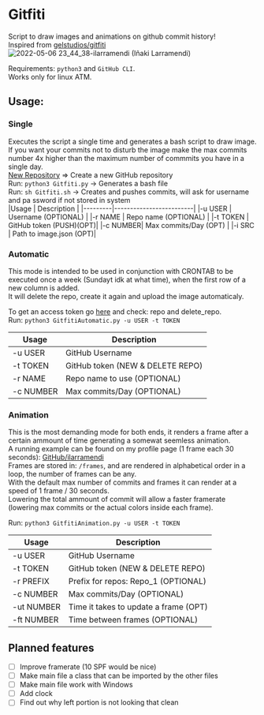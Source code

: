 # Gitfiti
Script to draw images and animations on github commit history!   
Inspired from [gelstudios/gitfiti](https://github.com/gelstudios/gitfiti)  
![2022-05-06 23_44_38-ilarramendi (Iñaki Larramendi)](https://user-images.githubusercontent.com/30437204/167234917-441aa936-e62b-4def-80f8-92c6a0010de7.png)  

Requirements: ```python3``` and ```GitHub CLI```.  
Works only for linux ATM.

## Usage:
### Single
Executes the script a single time and generates a bash script to draw image.  
If you want your commits not to disturb the image make the max commits number 4x higher than the maximum number of commmits you have in a single day.  
[New Repository](https://github.com/new) => Create a new GitHub repository  
Run: ```python3 Gitfiti.py``` -> Generates a bash file  
Run: ```sh Gitfiti.sh``` -> Creates and pushes commits, will ask for username and pa  ssword if not stored in system    
|Usage    | Description             |
|---------|-------------------------|
|-u USER  | Username (OPTIONAL)     |
|-r NAME  | Repo name (OPTIONAL)    |
|-t TOKEN | GitHub token (PUSH)(OPT)|
|-c NUMBER| Max commits/Day (OPT)   |
|-i SRC   | Path to image.json (OPT)|      

### Automatic
This mode is intended to be used in conjunction with CRONTAB to be executed once a week (Sundayt idk at what time), when the first row of a new column is added.  
It will delete the repo, create it again and upload the image automaticaly.  

To get an access token go [here](https://github.com/settings/tokens/new) and check: repo and delete_repo.  
Run: ```python3 GitfitiAutomatic.py -u USER -t TOKEN```

|Usage    | Description                     |
|---------|---------------------------------|
|-u USER  | GitHub Username                 |
|-t TOKEN | GitHub token (NEW & DELETE REPO)|
|-r NAME  | Repo name to use (OPTIONAL)     |
|-c NUMBER| Max commits/Day (OPTIONAL)      |

### Animation
This is the most demanding mode for both ends, it renders a frame after a certain ammount of time generating a somewat seemless animation.  
A running example can be found on my profile page (1 frame each 30 seconds): [GitHub/ilarramendi](https://github.com/ilarramendi)  
Frames are stored in: ```/frames```, and are rendered in alphabetical order in a loop, the number of frames can be any.  
With the default max number of commits and frames it can render at a speed of 1 frame / 30 seconds.  
Lowering the total ammount of commit will allow a faster framerate (lowering max commits or the actual colors inside each frame).  

Run: ```python3 GitfitiAnimation.py -u USER -t TOKEN```  

|Usage     | Description                          |
|----------|--------------------------------------|
|-u USER   | GitHub Username                      |
|-t TOKEN  | GitHub token (NEW & DELETE REPO)     |
|-r PREFIX | Prefix for repos: Repo_1 (OPTIONAL)  |
|-c NUMBER | Max commits/Day (OPTIONAL)           |
|-ut NUMBER| Time it takes to update a frame (OPT)|
|-ft NUMBER| Time between frames (OPTIONAL)       |

## Planned features
- [ ] Improve framerate (10 SPF would be nice)
- [ ] Make main file a class that can be imported by the other files
- [ ] Make main file work with Windows
- [ ] Add clock
- [ ] Find out why left portion is not looking that clean
